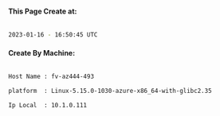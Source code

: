 
   
#### This Page Create at:

```bash

2023-01-16 - 16:50:45 UTC

```

#### Create By Machine:

```bash

Host Name : fv-az444-493

platform  : Linux-5.15.0-1030-azure-x86_64-with-glibc2.35

Ip Local  : 10.1.0.111

```

